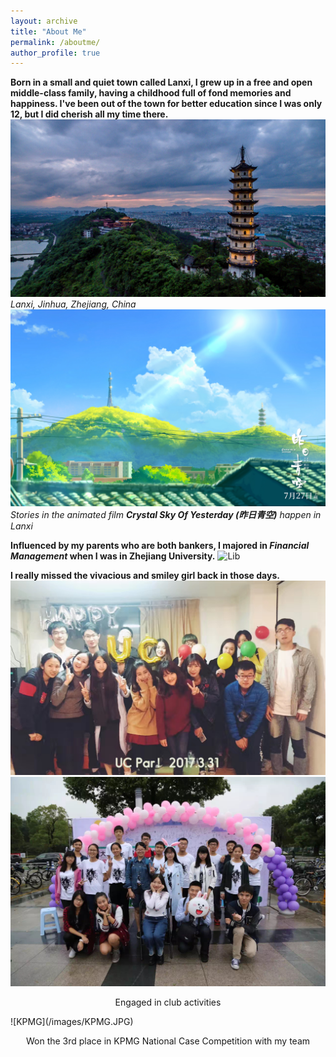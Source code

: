 ```yaml
---
layout: archive
title: "About Me"
permalink: /aboutme/
author_profile: true
---
```


**Born in a small and quiet town called Lanxi, I grew up in a free and open middle-class family, having a childhood full of fond memories and happiness. I've been out of the town for better education since I was only 12, but I did cherish all my time there.**
![Lanxi](/images/Lanxi.jpg)
*Lanxi, Jinhua, Zhejiang, China* <br/>
![Movie](/images/Movie.jpg)
*Stories in the animated film __Crystal Sky Of Yesterday (昨日青空)__ happen in Lanxi*

**Influenced by my parents who are both bankers, I majored in *Financial Management* when I was in Zhejiang University.**
![Lib](/images/Lib.jpg)

**I really missed the vivacious and smiley girl back in those days.**
![UC](/images/UC.JPG)
![SAU](/images/SAU.JPG)
<p align="center">
 Engaged in club activities </p>
![KPMG](/images/KPMG.JPG)
<p align="center">
  Won the 3rd place in KPMG National Case Competition with my team</p>
  


 
 


